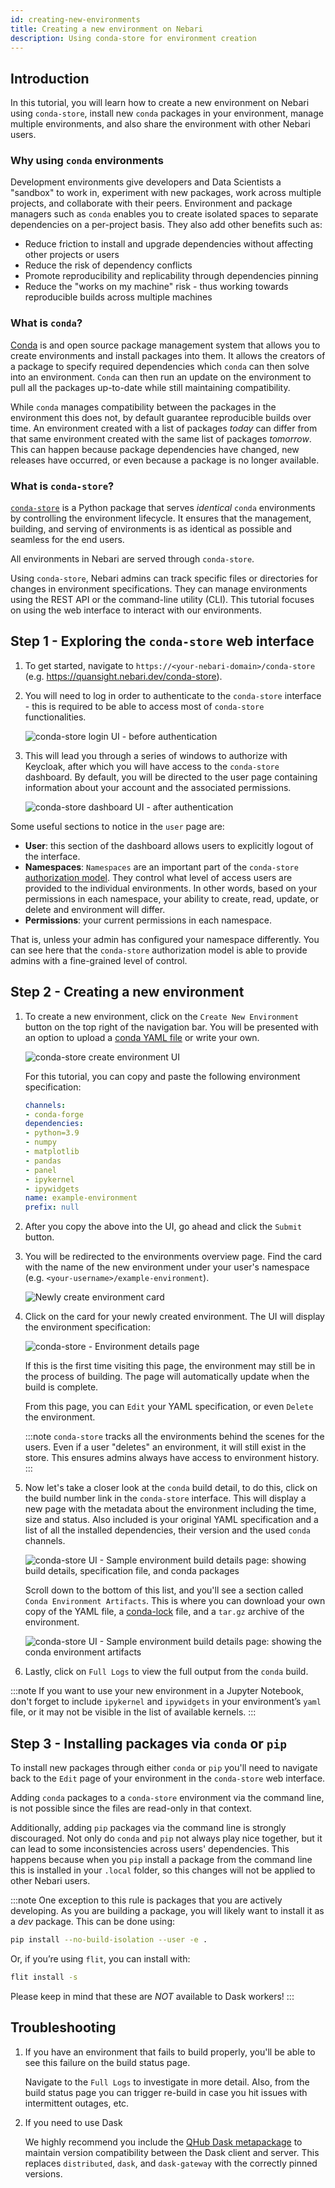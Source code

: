 ```yaml
---
id: creating-new-environments
title: Creating a new environment on Nebari
description: Using conda-store for environment creation
---
```


## Introduction

In this tutorial, you will learn how to create a new environment on Nebari using `conda-store`,
install new `conda` packages in your environment, manage multiple environments, and also share the environment with other Nebari users.

### Why using `conda` environments

Development environments give developers and Data Scientists a "sandbox" to work in, experiment with new packages, work across multiple projects, and collaborate with their peers.
Environment and package managers such as `conda` enables you to create isolated spaces to separate dependencies on a per-project basis.
They also add other benefits such as:

- Reduce friction to install and upgrade dependencies without affecting other projects or users
- Reduce the risk of dependency conflicts
- Promote reproducibility and replicability through dependencies pinning
- Reduce the "works on my machine" risk - thus working towards reproducible builds across multiple machines

### What is `conda`?

[Conda](https://docs.conda.io/projects/conda) is and open source package management system that allows you to create
environments and install packages into them. It allows the creators of a package to specify required dependencies
which `conda` can then solve into an environment. `Conda` can then run an update on the environment to pull all the
packages up-to-date while still maintaining compatibility.

While `conda` manages compatibility between the packages in the environment this does not, by default guarantee reproducible builds over time.
An environment created with a list of packages _today_ can differ from that same environment created with the same
list of packages _tomorrow_. This can happen because package dependencies have changed, new releases have occurred,
or even because a package is no longer available.

### What is `conda-store`?

[`conda-store`](https://conda-store.readthedocs.io/) is a Python package that serves _identical_ `conda` environments by controlling the
environment lifecycle.
It ensures that the management, building, and serving of environments is as identical as possible and seamless for the end users.

All environments in Nebari are served through `conda-store`.

Using `conda-store`, Nebari admins can track specific files or directories for changes in environment specifications.
They can manage environments using the REST API or the command-line utility (CLI).
This tutorial focuses on using the web interface to interact with our environments.

## Step 1 - Exploring the `conda-store` web interface

1. To get started, navigate to `https://<your-nebari-domain>/conda-store` (e.g. <https://quansight.nebari.dev/conda-store>).

2. You will need to log in order to authenticate to the `conda-store` interface - this is required to be able to access most of `conda-store` functionalities.

   ![conda-store login UI - before authentication](/img/tutorials/conda_store_login.png)

3. This will lead you through a series of windows to authorize with Keycloak, after which you will have access to the
   `conda-store` dashboard. By default, you will be directed to the user page containing information about your account and the associated permissions.

   ![conda-store dashboard UI - after authentication](/img/tutorials/conda_store_dashboard.png)

Some useful sections to notice in the `user` page are:

- **User**: this section of the dashboard allows users to explicitly logout of the interface.
- **Namespaces**: `Namespaces` are an important part of the `conda-store` [authorization model](https://conda-store.readthedocs.io/en/latest/contributing.html#authorization-model). They
  control what level of access users are provided to the individual environments. In other words, based on your
  permissions in each namespace, your ability to create, read, update, or delete and environment will differ.
- **Permissions**: your current permissions in each namespace.

That is, unless your admin has configured your namespace differently. You can see here that the `conda-store`
authorization model is able to provide admins with a fine-grained level of control.

## Step 2 - Creating a new environment

1. To create a new environment, click on the `Create New Environment` button on the top right of the navigation bar. You will
   be presented with an option to upload a
   [conda YAML file](https://docs.conda.io/projects/conda/en/latest/user-guide/tasks/manage-environments.html#creating-an-environment-from-an-environment-yml-file)
   or write your own.

   ![conda-store create environment UI](/img/tutorials/conda_store_create_env.png)

   For this tutorial, you can copy and paste the following environment specification:

   ```yaml title="Sample environment specification"
   channels:
   - conda-forge
   dependencies:
   - python=3.9
   - numpy
   - matplotlib
   - pandas
   - panel
   - ipykernel
   - ipywidgets
   name: example-environment
   prefix: null
   ```

2. After you copy the above into the UI, go ahead and click the `Submit` button.

3. You will be redirected to the environments overview page. Find the card with the name of the new environment under your user's namespace (e.g.
   `<your-username>/example-environment`).

   ![Newly create environment card](/img/tutorials/conda_store_new_env.png)

4. Click on the card for your newly created environment. The UI will display the environment specification:

   ![conda-store - Environment details page](/img/tutorials/conda_store_env_details.png)

   If this is the first time visiting this page, the environment may still be in the process of building.
   The page will automatically update when the build is complete.

   From this page, you can `Edit` your YAML specification, or even `Delete` the environment.

   :::note
   `conda-store` tracks all the environments behind the scenes for the users. Even if a user "deletes" an environment,
   it will still exist in the store. This ensures admins always have access to environment history.
   :::

5. Now let's take a closer look at the `conda` build detail, to do this, click on the build number link in the `conda-store` interface.
   This will display a new page with the metadata about the environment including the time, size and status.
   Also included is your original YAML specification and a list of all the installed dependencies, their version and the used `conda` channels.

   ![conda-store UI - Sample environment build details page: showing build details, specification file, and conda packages](/img/tutorials/conda_store_build_details_top.png)

   Scroll down to the bottom of this list, and you'll see a section called `Conda Environment Artifacts`.
   This is where you can download your own copy of the YAML file, a [conda-lock](https://conda-incubator.github.io/conda-lock/) file, and a `tar.gz` archive of the environment.

   ![conda-store UI - Sample environment build details page: showing the conda environment artifacts](/img/tutorials/conda_store_build_details_bottom.png)

6. Lastly, click on `Full Logs` to view the full output from the `conda` build.

:::note
If you want to use your new environment in a Jupyter Notebook, don't forget to include `ipykernel` and `ipywidgets` in
your environment’s `yaml` file, or it may not be visible in the list of available kernels.
:::

## Step 3 - Installing packages via `conda` or `pip`

To install new packages through either `conda` or `pip` you'll need to navigate back to the `Edit` page of your environment
in the `conda-store` web interface.

Adding `conda` packages to a `conda-store` environment via the command line, is not possible since the files are
read-only in that context.

Additionally, adding `pip` packages via the command line is strongly discouraged. Not only do `conda` and `pip` not
always play nice together, but it can lead to some inconsistencies across users' dependencies.
This happens because when you `pip` install a package from the command line this is installed in your `.local` folder, so this changes will not be applied to other Nebari users.

:::note
One exception to this rule is packages that you are actively developing.
As you are building a package, you will likely want to install it as a _dev_ package.
This can be done using:

```bash
pip install --no-build-isolation --user -e .
```

Or, if you’re using `flit`, you can install with:

```bash
flit install -s
```

Please keep in mind that these are _NOT_ available to Dask workers!
:::

## Troubleshooting

1. If you have an environment that fails to build properly, you'll be able to see this failure on the build status page.

   Navigate to the `Full Logs` to investigate in more detail. Also, from the build status page you can trigger re-build in
   case you hit issues with intermittent outages, etc.

2. If you need to use Dask

   We highly recommend you include the [QHub Dask metapackage](https://anaconda.org/conda-forge/qhub-dask) to maintain version compatibility between the Dask client and server.
   This replaces `distributed`, `dask`, and `dask-gateway` with the correctly pinned versions.
